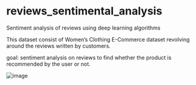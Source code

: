 # reviews_sentimental_analysis
Sentiment analysis of reviews using deep learning algorithms


This dataset consist of Women’s Clothing E-Commerce dataset revolving around the reviews written by customers.

goal: sentiment analysis on reviews to find whether the product is recommended by the user or not.


![image](https://user-images.githubusercontent.com/62472111/188804273-5a38d204-35a1-4918-9318-f214d9d42681.png)

